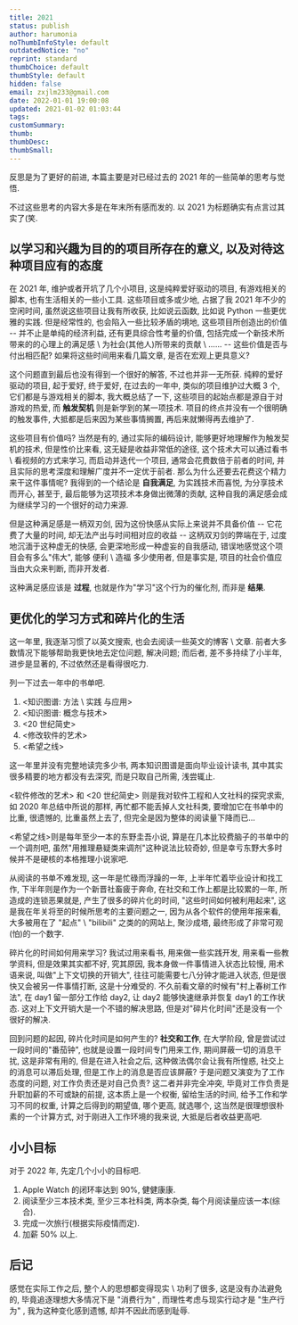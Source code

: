 ```yaml
---
title: 2021
status: publish
author: harumonia
noThumbInfoStyle: default
outdatedNotice: "no"
reprint: standard
thumbChoice: default
thumbStyle: default
hidden: false
email: zxjlm233@gmail.com
date: 2022-01-01 19:00:08
updated: 2021-01-02 01:03:44
tags:
customSummary:
thumb:
thumbDesc:
thumbSmall:
---
```


反思是为了更好的前进, 本篇主要是对已经过去的 2021 年的一些简单的思考与觉悟.

不过这些思考的内容大多是在年末所有感而发的. 以 2021 为标题确实有点言过其实了(笑.

<!-- more -->

## 以学习和兴趣为目的的项目所存在的意义, 以及对待这种项目应有的态度

在 2021 年, 维护或者开坑了几个小项目, 这是纯粹爱好驱动的项目, 有游戏相关的脚本, 也有生活相关的一些小工具. 这些项目或多或少地, 占据了我 2021 年不少的空闲时间, 虽然说这些项目让我有所收获, 比如说云函数, 比如说 Python 一些更优雅的实践. 但是经常性的, 也会陷入一些比较矛盾的境地, 这些项目所创造出的价值 -- 并不止是单纯的经济利益, 还有更具综合性考量的价值, 包括完成一个新技术所带来的的心理上的满足感 \ 为社会(其他人)所带来的贡献 \ ...... -- 这些价值是否与付出相匹配? 如果将这些时间用来看几篇文章, 是否在宏观上更具意义?

这个问题直到最后也没有得到一个很好的解答, 不过也并非一无所获. 纯粹的爱好驱动的项目, 起于爱好, 终于爱好, 在过去的一年中, 类似的项目维护过大概 3 个, 它们都是与游戏相关的脚本, 我大概总结了一下, 这些项目的起始点都是源自于对游戏的热爱, 而 **触发契机** 则是新学到的某一项技术. 项目的终点并没有一个很明确的触发事件, 大抵都是后来因为某些事情搁置, 再后来就懒得再去维护了.

这些项目有价值吗? 当然是有的, 通过实际的编码设计, 能够更好地理解作为触发契机的技术, 但是性价比来看, 这无疑是收益非常低的途径, 这个技术大可以通过看书 \ 看视频的方式来学习, 而启动并迭代一个项目, 通常会花费数倍于前者的时间, 并且实际的思考深度和理解广度并不一定优于前者. 那么为什么还要去花费这个精力来干这件事情呢? 我得到的一个结论是 **自我满足**, 为实践技术而喜悦, 为分享技术而开心, 甚至于, 最后能够为这项技术本身做出微薄的贡献, 这种自我的满足感会成为继续学习的一个很好的动力来源.

但是这种满足感是一柄双刃剑, 因为这份快感从实际上来说并不具备价值 -- 它花费了大量的时间, 却无法产出与时间相对应的收益 -- 这柄双刃剑的弊端在于, 过度地沉湎于这种虚无的快感, 会更深地形成一种虚妄的自我感动, 错误地感觉这个项目会有多么"伟大", 能够 便利 \ 造福 多少使用者, 但是事实是, 项目的社会价值应当由大众来判断, 而非开发者.

这种满足感应该是 **过程**, 也就是作为"学习"这个行为的催化剂, 而非是 **结果**.

## 更优化的学习方式和碎片化的生活

这一年里, 我逐渐习惯了以英文搜索, 也会去阅读一些英文的博客 \ 文章. 前者大多数情况下能够帮助我更快地去定位问题, 解决问题; 而后者, 差不多持续了小半年, 进步是显著的, 不过依然还是看得很吃力.

列一下过去一年中的书单吧.

1. <知识图谱: 方法 \ 实践 与应用>
2. <知识图谱: 概念与技术>
3. <20 世纪简史>
4. <修改软件的艺术>
5. <希望之线>

这一年里并没有完整地读完多少书, 两本知识图谱是面向毕业设计读书, 其中其实很多精要的地方都没有去深究, 而是只取自己所需, 浅尝辄止.

<软件修改的艺术> 和 <20 世纪简史> 则是我对软件工程和人文社科的探究求索, 如 2020 年总结中所说的那样, 再忙都不能丢掉人文社科类, 要增加它在书单中的比重, 很遗憾的, 比重虽然上去了, 但完全是因为整体的阅读量下降而已...

<希望之线>则是每年至少一本的东野圭吾小说, 算是在几本比较费脑子的书单中的一个调剂吧, 虽然"用推理悬疑类来调剂"这种说法比较奇妙, 但是幸亏东野大多时候并不是硬核的本格推理小说家吧.

从阅读的书单不难发现, 这一年是忙碌而浮躁的一年, 上半年忙着毕业设计和找工作, 下半年则是作为一个新晋社畜疲于奔命, 在社交和工作上都是比较累的一年, 所造成的连锁恶果就是, 产生了很多的碎片化的时间, "这些时间如何被利用起来", 这是我在年关将至的时候所思考的主要问题之一, 因为从各个软件的使用年报来看, 大多被用在了 "起点" \ "bilibili" 之类的的网站上, 聚沙成塔, 最终形成了非常可观(怕)的一个数字.

碎片化的时间如何用来学习? 我试过用来看书, 用来做一些实践开发, 用来看一些教学资料, 但是效果其实都不好, 究其原因, 我本身做一件事情进入状态比较慢, 用术语来说, 叫做"上下文切换的开销大", 往往可能需要七八分钟才能进入状态, 但是很快又会被另一件事情打断, 这是十分难受的. 不久前看文章的时候有"村上春树工作法", 在 day1 留一部分工作给 day2, 让 day2 能够快速继承并恢复 day1 的工作状态. 这对上下文开销大是一个不错的解决思路, 但是对"碎片化时间"还是没有一个很好的解决.

回到问题的起因, 碎片化时间是如何产生的? **社交和工作**, 在大学阶段, 曾是尝试过一段时间的"番茄钟", 也就是设置一段时间专门用来工作, 期间屏蔽一切的消息干扰, 这是非常有用的, 但是在进入社会之后, 这种做法偶尔会让我有所惶惑, 社交上的消息可以滞后处理, 但是工作上的消息是否应该屏蔽? 于是问题又演变为了工作态度的问题, 对工作负责还是对自己负责? 这二者并非完全冲突, 毕竟对工作负责是升职加薪的不可或缺的前提, 这本质上是一个权衡, 留给生活的时间, 给予工作和学习不同的权重, 计算之后得到的期望值, 哪个更高, 就选哪个, 这当然是很理想很朴素的一个计算方式, 对于刚进入工作环境的我来说, 大抵是后者收益更高吧.

## 小小目标

对于 2022 年, 先定几个小小的目标吧.

1. Apple Watch 的闭环率达到 90%, 健健康康.
2. 阅读至少三本技术类, 至少三本社科类, 两本杂类, 每个月阅读量应该一本(综合).
3. 完成一次旅行(根据实际疫情而定).
4. 加薪 50% 以上.

## 后记

感觉在实际工作之后, 整个人的思想都变得现实 \ 功利了很多, 这是没有办法避免的, 毕竟追逐理想大多情况下是 "消费行为" , 而理性考虑与现实行动才是 "生产行为" , 我为这种变化感到遗憾, 却并不因此而感到耻辱.
